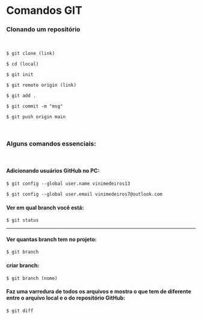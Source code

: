 # **Comandos GIT**

### **Clonando um repositório**
<br>

`$ git clone (link)`

`$ cd (local)`

`$ git init`

`$ git remote origin (link)`

`$ git add .`

`$ git commit -m "msg"`

`$ git push origin main`

<br>

### Alguns comandos essenciais:
<br>

#### Adicionando usuários GitHub no PC:

`$ git config --global user.name vinimedeiros13`

`$ git config --global user.email vinimedeiros7@outlook.com`

#### Ver em qual branch você está:

`$ git status`

<hr>

#### Ver quantas branch tem no projeto:

`$ git branch`

#### criar branch:

`$ git branch (nome)`

#### Faz uma varredura de todos os arquivos e mostra o que tem de diferente entre o arquivo local e o do repositório GitHub:

`$ git diff`

<br>
